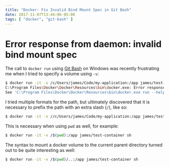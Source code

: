 ```yaml
---
title: "Docker: Fix Invalid Bind Mount Spec in Git Bash"
date: 2017-11-07T13:44:06-05:00
tags: [ "docker", "git-bash" ]
---
```


# Error response from daemon: invalid bind mount spec

The call to `docker run` using [Git Bash](git-bash.md) on Windows was recently frustrating me when I tried to specify a volume using `-v`:

```bash
$ docker run -it -v /c/Users/james/Code/my-application:/app james/test-container sh
C:\Program Files\Docker\Docker\Resources\bin\docker.exe: Error response from daemon: invalid bind mount spec "/C/Users/james/Code/my-application;C:\\Program Files\\Git\\app": invalid volume specification: '/C/Users/james/Code/my-app;C:\Program Files\Git\app': invalid mount config for type "bind": invalid mount path: '\Program Files\Git\app' mount path must be absolute.
See 'C:\Program Files\Docker\Docker\Resources\bin\docker.exe run --help'.
```

I tried multiple formats for the path, but ultimately discovered that it is necessary to prefix the path with an extra slash (`/`), like so:

```bash
$ docker run -it -v //c/Users/james/Code/my-application:/app james/test-container sh
```

This is necessary when using `pwd` as well, for example:

```bash
$ docker run -it -v /$(pwd):/app james/test-container sh
```

The syntax to mount a docker volume to the current parent directory turned out to be quite interesting as well: 

```bash
$ docker run -it -v /$(pwd)/..:/app james/test-container sh
```
